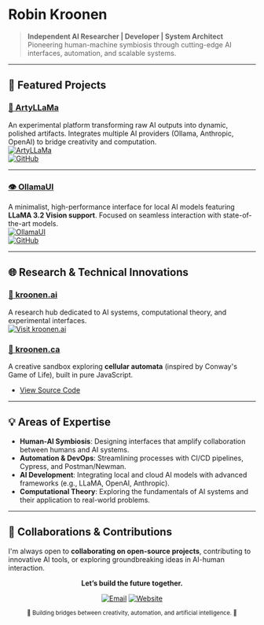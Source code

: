 
# Robin Kroonen

> **Independent AI Researcher | Developer | System Architect**  
> Pioneering human-machine symbiosis through cutting-edge AI interfaces, automation, and scalable systems.

---

## 🚀 **Featured Projects**

### [🎨 ArtyLLaMa](https://artyllama.com)  
An experimental platform transforming raw AI outputs into dynamic, polished artifacts. Integrates multiple AI providers (Ollama, Anthropic, OpenAI) to bridge creativity and computation.  
[![ArtyLLaMa](https://img.shields.io/badge/Visit-ArtyLLaMa-blue?style=flat-square)](https://artyllama.com)  
[![GitHub](https://img.shields.io/badge/GitHub-View_Code-black?style=flat-square&logo=github)](https://github.com/ArtyLLaMa/ArtyLLaMa)

---

### [👁️ OllamaUI](https://ollamaui.org)  
A minimalist, high-performance interface for local AI models featuring **LLaMA 3.2 Vision support**. Focused on seamless interaction with state-of-the-art models.  
[![OllamaUI](https://img.shields.io/badge/Visit-OllamaUI-blue?style=flat-square)](https://ollamaui.org)  
[![GitHub](https://img.shields.io/badge/GitHub-View_Code-black?style=flat-square&logo=github)](https://github.com/OllamaUI/OllamaUI)

---

## 🌐 **Research & Technical Innovations**

### [🧠 kroonen.ai](https://kroonen.ai)  
A research hub dedicated to AI systems, computational theory, and experimental interfaces.  
[![Visit kroonen.ai](https://img.shields.io/badge/Visit-kroonen.ai-blue?style=flat-square)](https://kroonen.ai)

### [🔬 kroonen.ca](https://kroonen.ca)  
A creative sandbox exploring **cellular automata** (inspired by Conway's Game of Life), built in pure JavaScript.  
- [View Source Code](https://github.com/kroonen/kroonen-ca)

---

## 💡 **Areas of Expertise**
- **Human-AI Symbiosis**: Designing interfaces that amplify collaboration between humans and AI systems.
- **Automation & DevOps**: Streamlining processes with CI/CD pipelines, Cypress, and Postman/Newman.
- **AI Development**: Integrating local and cloud AI models with advanced frameworks (e.g., LLaMA, OpenAI, Anthropic).
- **Computational Theory**: Exploring the fundamentals of AI systems and their application to real-world problems.

---

## 🤝 **Collaborations & Contributions**
I'm always open to **collaborating on open-source projects**, contributing to innovative AI tools, or exploring groundbreaking ideas in AI-human interaction.

<div align="center">
<p><strong>Let’s build the future together.</strong></p>
<a href="mailto:hello@kroonen.ai"><img src="https://img.shields.io/badge/Contact-hello@kroonen.ai-red?style=flat-square&logo=gmail" alt="Email"></a>  
<a href="https://kroonen.ai"><img src="https://img.shields.io/badge/Visit-kroonen.ai-blue?style=flat-square" alt="Website"></a>  

<sub>🌌 Building bridges between creativity, automation, and artificial intelligence. 🌟</sub>  
</div>
